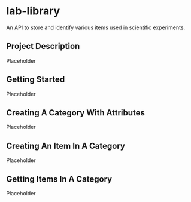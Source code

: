 # lab-library
An API to store and identify various items used in scientific experiments.

## Project Description
Placeholder

## Getting Started
Placeholder

## Creating A Category With Attributes
Placeholder

## Creating An Item In A Category
Placeholder

## Getting Items In A Category
Placeholder 